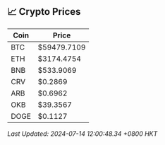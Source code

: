 ## 📈 Crypto Prices

| Coin | Price |
| ---- | ----- |
| BTC | $59479.7109 |
| ETH | $3174.4754 |
| BNB | $533.9069 |
| CRV | $0.2869 |
| ARB | $0.6962 |
| OKB | $39.3567 |
| DOGE | $0.1127 |

_Last Updated: 2024-07-14 12:00:48.34 +0800 HKT_